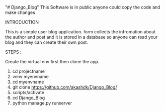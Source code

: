 "# Django_Blog" 
This Software is in public anyone could copy the code and make changes

INTRODUCTION

This is a simple user blog application. form collects the infromation about the author and post and it is stored in a database so anyone can read your blog and they can create their own post.


STEPS : 

Create the virtual env first then clone the app.

1) cd projectname
2) venv myenvname
3) cd myenvname
4) git clone https://github.com/akashdk/Django_Blog/
5) scripts/activate
6) cd Django_Blog
7) python manage.py runserver
